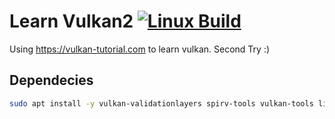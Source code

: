 # Learn Vulkan2 [![Linux Build](https://github.com/LucasSnatiago/Learn-Vulkan2/actions/workflows/linux-build.yml/badge.svg)](https://github.com/LucasSnatiago/Learn-Vulkan2/actions/workflows/linux-build.yml)

Using https://vulkan-tutorial.com to learn vulkan. Second Try :)

## Dependecies

```bash
sudo apt install -y vulkan-validationlayers spirv-tools vulkan-tools libvulkan-dev libxi-dev libxxf86vm-dev libglfw3-dev libglm-dev glslc glslang-dev glslang-tools libfmt-dev
```
